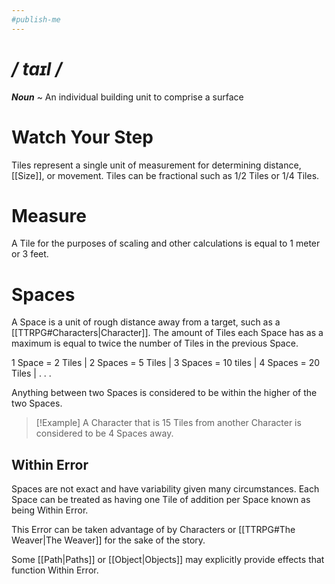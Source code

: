 ```yaml
---
#publish-me
---
```

# */ taɪl /*
***Noun*** ~ An individual building unit to comprise a surface
# Watch Your Step
Tiles represent a single unit of measurement for determining distance, [[Size]], or movement. Tiles can be fractional such as 1/2 Tiles or 1/4 Tiles.
# Measure
A Tile for the purposes of scaling and other calculations is equal to 1 meter or 3 feet.
# Spaces
A Space is a unit of rough distance away from a target, such as a [[TTRPG#Characters|Character]]. The amount of Tiles each Space has as a maximum is equal to twice the number of Tiles in the previous Space.

1 Space = 2 Tiles | 2 Spaces = 5 Tiles | 3 Spaces = 10 tiles | 4 Spaces = 20 Tiles | . . .

Anything between two Spaces is considered to be within the higher of the two Spaces.

>[!Example]
>A Character that is 15 Tiles from another Character is considered to be 4 Spaces away.
## Within Error
Spaces are not exact and have variability given many circumstances. Each Space can be treated as having one Tile of addition per Space known as being Within Error.

This Error can be taken advantage of by Characters or [[TTRPG#The Weaver|The Weaver]] for the sake of the story. 

Some [[Path|Paths]] or [[Object|Objects]] may explicitly provide effects that function Within Error.